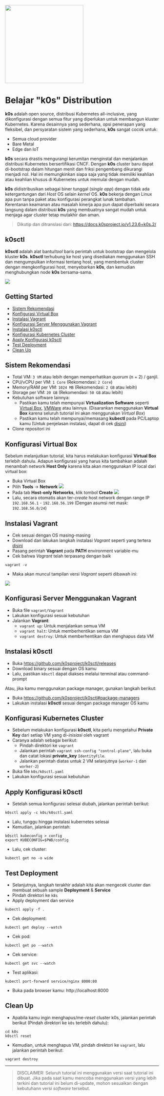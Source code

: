 <img alt="" src="./docs/assets/k0s-logo.png" width="256" />

# Belajar "k0s" Distribution #
**k0s** adalah open source, distribusi Kubernetes all-inclusive, yang dikonfigurasi dengan semua fitur yang diperlukan untuk membangun kluster Kubernetes. Karena desainnya yang sederhana, opsi penerapan yang fleksibel, dan persyaratan sistem yang sederhana, **k0s** sangat cocok untuk:

- Semua cloud provider
- Bare Metal
- Edge dan IoT

**k0s** secara drastis mengurangi kerumitan menginstal dan menjalankan distribusi Kubernetes bersertifikasi CNCF. Dengan **k0s** cluster baru dapat di-bootstrap dalam hitungan menit dan friksi pengembang dikurangi menjadi nol. Hal ini memungkinkan siapa saja yang tidak memiliki keahlian atau keahlian khusus di Kubernetes untuk memulai dengan mudah.

**k0s** didistribusikan sebagai biner tunggal (*single app*) dengan tidak ada ketergantungan dari *Host* OS selain *kernel* OS. **k0s** bekerja dengan Linux apa pun tanpa paket atau konfigurasi perangkat lunak tambahan. Kerentanan keamanan atau masalah kinerja apa pun dapat diperbaiki secara langsung dalam distribusi **k0s** yang membuatnya sangat mudah untuk menjaga agar cluster tetap mutakhir dan aman.

> Dikutip dan ditranslasi dari: https://docs.k0sproject.io/v1.23.6+k0s.2/

## k0sctl ##
**k0sctl** adalah alat bantu/*tool* baris perintah untuk bootstrap dan mengelola kluster **k0s**. **k0sctl** terhubung ke host yang disediakan menggunakan SSH dan mengumpulkan informasi tentang host, yang membentuk cluster dengan mengkonfigurasi host, menyebarkan **k0s**, dan kemudian menghubungkan node **k0s** bersama-sama.

![](./docs/assets/k0sctl-architecture.png)

## Getting Started ##
- [Sistem Rekomendasi](#sistem-rekomendasi)
- [Konfigurasi Virtual Box](#konfigurasi-virtual-box)
- [Instalasi Vagrant](#instalasi-vagrant)
- [Konfigurasi Server Menggunakan Vagrant](#konfigurasi-server-menggunakan-vagrant)
- [Instalasi k0sctl](#instalasi-k0sctl)
- [Konfigurasi Kubernetes Cluster](#konfigurasi-kubernetes-cluster)
- [Apply Konfigurasi k0sctl](#apply-konfigurasi-k0sctl)
- [Test Deployment](#test-deployment)
- [Clean Up](#)

## Sistem Rekomendasi ##
- Total VM: `3 VM` atau lebih dengan memperhatikan *quorum* (n + 2) / ganjil.
- CPU/vCPU per VM: `1 Core` (Rekomendasi: `2 Core`)
- Memory/RAM per VM: `1024 MB` (Rekomendasi: `2 GB` atau lebih)
- Storage per VM: `20 GB` (Rekomendasi: `50 GB` atau lebih)
- Kebutuhan software lainnya:
  - Pastikan kamu telah mempunyai **Virtualization Software** seperti [Virtual Box](https://www.virtualbox.org/), [VMWare](https://www.vmware.com/) atau lainnya. (Disarankan menggunakan **Virtual Box** karena seluruh tutorial ini akan menggunakan *Virtual Box*)
  - Pastikan kamu telah mempunyai/memasang **kubectl** pada PC/Laptop kamu (Untuk penjelasan instalasi, dapat di cek [disini](https://kubernetes.io/docs/tasks/tools/))
- Clone repositori ini

## Konfigurasi Virtual Box ##
Sebelum melanjutkan tutorial, kita harus melakukan konfigurasi **Virtual Box** terlebih dahulu. Adapun konfigurasi yang harus kita tambahkan adalah menambah network **Host Only** karena kita akan menggunakan IP local dari virtual box:
- Buka Virtual Box
- Pilih **Tools** -> **Network**
![](./docs/assets/vbox-1.png)
- Pada tab **Host-only Networks**, klik tombol **Create**
![](./docs/assets/vbox-2.png)
- Lalu, secara otomatis akan ter-*create* host network dengan range IP `192.168.56.1` - `192.168.56.199` (Dengan asumsi net mask: `192.168.56.0/24`)

## Instalasi Vagrant ##
- Cek sesuai dengan OS masing-masing
- Download dan lakukan langkah instalasi *Vagrant* seperti yang tertera [disini](https://developer.hashicorp.com/vagrant/downloads?product_intent=vagrant)
- Pasang perintah **Vagrant** pada **PATH** environment variable-mu
- Cek bahwa *Vagrant* telah terpasang dengan baik
```
vagrant -v
```
- Maka akan muncul tampilan versi *Vagrant* seperti dibawah ini:

![](./docs/assets/ss-001.png)

## Konfigurasi Server Menggunakan Vagrant ##
- Buka file `vagrant/Vagrant`
- Lakukan konfigurasi sesuai kebutuhan
- Jalankan **Vagrant**:
  - `vagrant up`: Untuk menjalankan semua VM
  - `vagrant halt`: Untuk memberhentikan semua VM
  - `vagrant destroy`: Untuk memberhentikan dan menghapus data VM

## Instalasi k0sctl ##
- Buka https://github.com/k0sproject/k0sctl/releases
- Download binary sesuai dengan OS kamu
- Lalu, pastikan `k0sctl` dapat diakses melalui terminal atau command-prompt

Atau, jika kamu menggunakan package manager, gunakan langkah berikut:
- Buka https://github.com/k0sproject/k0sctl#package-managers
- Lakukan instalasi **k0sctl** sesuai dengan package manager OS kamu

## Konfigurasi Kubernetes Cluster ##
- Sebelum melakukan konfigurasi **k0sctl**, kita perlu mengetahui **Private Key** dari setiap VM yang di-*inisiasi* oleh vagrant
- Caranya adalah sebagai berikut:
  - Pindah direktori ke `vagrant`
  - Jalankan perintah `vagrant ssh-config "control-plane"`, lalu buka dan catat lokasi **private_key** `IdentityFile`.
  - Jalankan perintah diatas untuk 2 VM selanjutnya (`worker-1` dan `worker-2`)
- Buka file `k0s/k0sctl.yaml`
- Lakukan konfigurasi sesuai kebutuhan

## Apply Konfigurasi k0sctl ##
- Setelah semua konfigurasi selesai diubah, jalankan perintah berikut:
```
k0sctl apply -c k0s/k0sctl.yaml
```
- Lalu, tunggu hingga instalasi kubernetes selesai
- Kemudian, jalankan perintah:
```
k0sctl kubeconfig > config
export KUBECONFIG=$PWD/config
```
- Lalu, cek cluster:
```
kubectl get no -o wide
```

## Test Deployment ##
- Selanjutnya, langkah terakhir adalah kita akan mengecek cluster dan membuat sebuah sample **Deployment** & **Service**
- Pindah direktori ke `k8s`
- Apply deployment dan service
```
kubectl apply -f .
```
- Cek deployment:
```
kubectl get deploy --watch
```
- Cek pod:
```
kubectl get po --watch
```
- Cek service:
```
kubectl get svc --watch
```
- Test aplikasi:
```
kubectl port-forward service/nginx 8000:80
```
- Buka pada browser kamu: http://localhost:8000

## Clean Up ##
- Apabila kamu ingin menghapus/me-*reset* cluster k0s, jalankan perintah berikut (Pindah direktori ke `k0s` terlebih dahulu):
```
cd k0s
k0sctl reset
```
- Kemudian, untuk menghapus VM, pindah direktori ke `vagrant`, lalu jalankan perintah berikut:
```
vagrant destroy
```

---

> DISCLAIMER: Seluruh tutorial ini menggunakan versi saat tutorial ini dibuat. Jika pada saat kamu mencoba menggunakan versi yang lebih terkini dan tutorial ini belum di-update, mohon sesuaikan dengan kebutuhann versi *software* tersebut.
